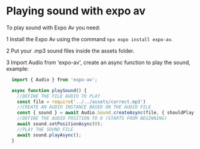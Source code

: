 # Playing sound with expo av

To play sound with Expo Av you need:

1 Install the Expo Av using the command `npx expo install expo-av`.

2 Put your .mp3 sound files inside the assets folder.

3 Import Audio from 'expo-av', create an async function to play the sound, example:

```typescript
  import { Audio } from 'expo-av';

  async function playSound() {
    //DEFINE THE FILE AUDIO TO PLAY
    const file = require('../../assets/correct.mp3')
    //CREATE AN AUDIO INSTANCE BASED ON THE AUDIO FILE
    const { sound } = await Audio.Sound.createAsync(file, { shouldPlay: true })
    //DEFINE THE AUDIO POSITION TO 0 (STARTS FROM BEGINNING)
    await sound.setPositionAsync(0);
    //PLAY THE SOUND FILE
    await sound.playAsync();
  }
```
